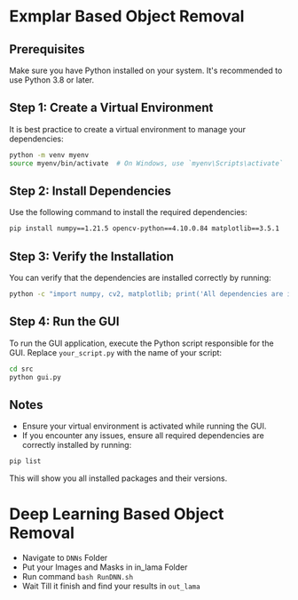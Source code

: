 # Exmplar Based Object Removal

## Prerequisites

Make sure you have Python installed on your system. It's recommended to use Python 3.8 or later.

## Step 1: Create a Virtual Environment

It is best practice to create a virtual environment to manage your dependencies:

```bash
python -m venv myenv
source myenv/bin/activate  # On Windows, use `myenv\Scripts\activate`
```

## Step 2: Install Dependencies

Use the following command to install the required dependencies:

```bash
pip install numpy==1.21.5 opencv-python==4.10.0.84 matplotlib==3.5.1
```

## Step 3: Verify the Installation

You can verify that the dependencies are installed correctly by running:

```bash
python -c "import numpy, cv2, matplotlib; print('All dependencies are installed successfully!')"
```

## Step 4: Run the GUI

To run the GUI application, execute the Python script responsible for the GUI. Replace `your_script.py` with the name of your script:

```bash
cd src
python gui.py
```

## Notes

- Ensure your virtual environment is activated while running the GUI.
- If you encounter any issues, ensure all required dependencies are correctly installed by running:

```bash
pip list
```

This will show you all installed packages and their versions.



# Deep Learning Based Object Removal


- Navigate to `DNNs` Folder
- Put your Images and Masks in in_lama Folder
- Run command `bash RunDNN.sh`
- Wait Till it finish and find your results in `out_lama`



